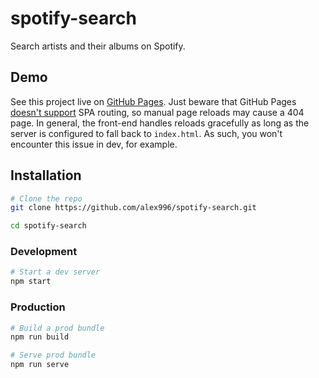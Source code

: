 # spotify-search

Search artists and their albums on Spotify.

## Demo

See this project live on [GitHub Pages](https://alex996.github.io/spotify-search/). Just beware that GitHub Pages [doesn't support](https://github.com/isaacs/github/issues/408) SPA routing, so manual page reloads may cause a 404 page. In general, the front-end handles reloads gracefully as long as the server is configured to fall back to `index.html`. As such, you won't encounter this issue in dev, for example.

## Installation

```sh
# Clone the repo
git clone https://github.com/alex996/spotify-search.git

cd spotify-search
```

### Development

```sh
# Start a dev server
npm start
```

### Production

```sh
# Build a prod bundle
npm run build

# Serve prod bundle
npm run serve
```
